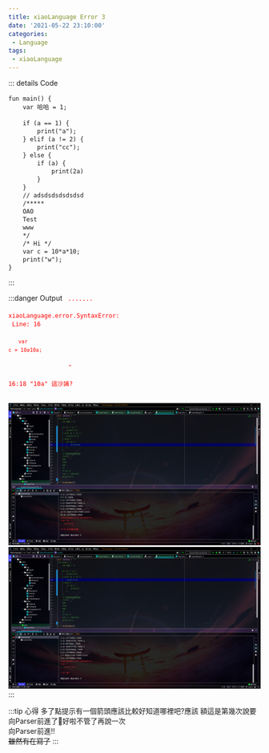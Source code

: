 ```yaml
---
title: xiaoLanguage Error 3
date: '2021-05-22 23:10:00'
categories:
 - Language
tags:
 - xiaoLanguage
---
```


::: details Code
``` {16}
fun main() {
    var 哈哈 = 1;
    
    if (a == 1) {
        print("a");
    } elif (a != 2) {
        print("cc");
    } else {
        if (a) {
            print(2a)
        }
    }
    // adsdsdsdsdsdsd
    /*****
    OAO
    Test
    www
    */
    /* Hi */
    var c = 10*a*10;
    print("w");
}
```
:::

:::danger Output
<code style="color:red;background-color:rgba(0,0,0,0);">
....... <br>
xiaoLanguage.error.SyntaxError: <br>
Line: 16 <br>
<code style="margin-left: 20px;color:red;background-color:rgba(0,0,0,0);">var c = 10*a*10a;</code><br>
<code style="margin-left: 120px;color:red;background-color:rgba(0,0,0,0);">^</code><br>
16:18 "10a" 這沙誵?<br>
</code>

![就是圖片別懷疑](./image/code-5.png)
![就是圖片別懷疑](./image/code-6.png)
:::

:::tip 心得
多了點提示有一個箭頭應該比較好知道哪裡吧?應該
額這是第幾次說要向Parser前進了🤔好啦不管了再說一次<br>
向Parser前進!!<br>
~~雖然有在寫了~~
:::